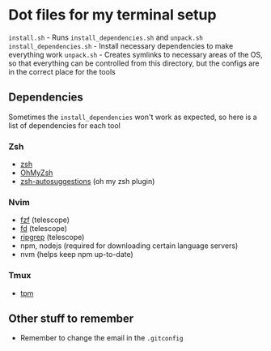 # Dot files for my terminal setup

`install.sh` - Runs `install_dependencies.sh` and `unpack.sh`
`install_dependencies.sh` - Install necessary dependencies to make everything work
`unpack.sh` - Creates symlinks to necessary areas of the OS, so that everything can be controlled from this directory, but the configs are in the correct place for the tools

## Dependencies
Sometimes the `install_dependencies` won't work as expected, so here is a list of dependencies for each tool

### Zsh
- [zsh](https://github.com/ohmyzsh/ohmyzsh/wiki/Installing-ZSH)
- [OhMyZsh](https://ohmyz.sh/)
- [zsh-autosuggestions](https://github.com/zsh-users/zsh-autosuggestions) (oh my zsh plugin)

### Nvim
- [fzf](https://github.com/junegunn/fzf) (telescope)
- [fd](https://github.com/sharkdp/fd) (telescope)
- [ripgrep](https://github.com/BurntSushi/ripgrep) (telescope)
- npm, nodejs (required for downloading certain language servers)
- nvm (helps keep npm up-to-date)

### Tmux
- [tpm](https://github.com/tmux-plugins/tpm)

## Other stuff to remember
- Remember to change the email in the `.gitconfig`
